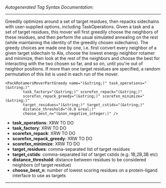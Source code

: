 _Autogenerated Tag Syntax Documentation:_

---
Greedily optimizes around a set of target residues, then repacks sidechains with user-supplied options, including TaskOperations. Given a task and a set of target residues, this mover will first greedily choose the neighbors of these residues, and then perform the usual simulated annealing on the rest (while maintaining the identity of the greedily chosen sidechains). The greedy choices are made one by one, i.e. first convert every neighbor of a given target sidechain to Ala, choose the lowest energy neighbor rotamer and minimize, then look at the rest of the neighbors and choose the best for interacting with the two chosen so far, and so on, until you're out of neighbor positions. If more than one target residues are specified, a random permutation of this list is used in each run of the mover.

```
<PackRotamersMoverPartGreedy name="(&string;)" task_operations="(&string;)"
        task_factory="(&string;)" scorefxn_repack="(&string;)"
        scorefxn_repack_greedy="(&string;)" scorefxn_minimize="(&string;)"
        target_residues="(&string;)" target_cstids="(&string;)"
        distance_threshold="(8.0 &real;)"
        choose_best_n="(&non_negative_integer;)" />
```

-   **task_operations**: XRW TO DO
-   **task_factory**: XRW TO DO
-   **scorefxn_repack**: XRW TO DO
-   **scorefxn_repack_greedy**: XRW TO DO
-   **scorefxn_minimize**: XRW TO DO
-   **target_residues**: comma-separated list of target residues
-   **target_cstids**: comma-separated list of target cstids (e.g. 1B,2B,3B etc)
-   **distance_threshold**: distance between residues to be considered neighbors (of target residue)
-   **choose_best_n**: number of lowest scoring residues on a protein-ligand interface to use as targets

---
